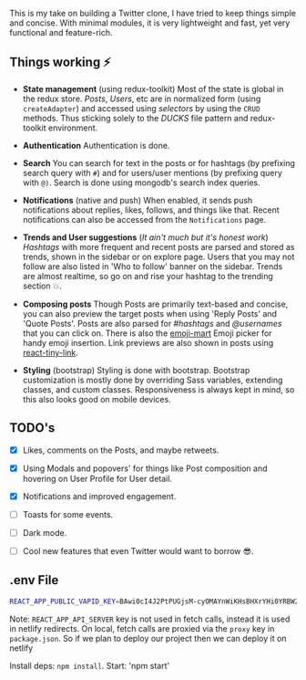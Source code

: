 This is my take on building a Twitter clone, I have tried to keep things simple and concise. With minimal modules, it is very lightweight and fast, yet very functional and feature-rich.

## Things working ⚡

- **State management** (using redux-toolkit)
Most of the state is global in the redux store. *Posts*, *Users*, etc are in normalized form (using `createAdapter`) and accessed using *selectors* by using the `CRUD` methods. Thus sticking solely to the *DUCKS* file pattern and redux-toolkit environment.

 - **Authentication** 
 Authentication is done.

- **Search**
You can search for text in the posts or for hashtags (by prefixing search query with `#`) and for users/user mentions (by prefixing query with `@)`. Search is done using mongodb's search index queries.

- **Notifications** (native and push)
When enabled, it sends push notifications about replies, likes, follows, and things like that. Recent notifications can also be accessed from the `Notifications` page.

- **Trends and User suggestions** (_It ain't much but it's honest work_)
*Hashtags* with more frequent and recent posts are parsed and stored as trends, shown in the sidebar or on explore page. Users that you may not follow are also listed in 'Who to follow' banner on the sidebar. Trends are almost realtime, so go on and rise your hashtag to the trending section 💥.

- **Composing posts**
Though Posts are primarily text-based and concise, you can also preview the target posts when using 'Reply Posts' and 'Quote Posts'. Posts are also parsed for *#hashtags* and *@usernames* that you can click on. There is also the [emoji-mart](https://www.npmjs.com/package/emoji-mart) Emoji picker for handy emoji insertion. Link previews are also shown in posts using [react-tiny-link](https://www.npmjs.com/package/react-tiny-link).

 - **Styling** (bootstrap)
Styling is done with bootstrap. Bootstrap customization is mostly done by overriding Sass variables, extending classes, and custom classes. Responsiveness is always kept in mind, so this also looks good on mobile devices.

## TODO's

- [x] Likes, comments on the Posts, and maybe retweets.
- [x] Using Modals and popovers' for things like Post composition and hovering on User Profile for User detail.
- [x] Notifications and improved engagement.
- [ ] Toasts for some events.
- [ ] Dark mode.
- [ ] Cool new features that even Twitter would want to borrow 😎.


## .env File
```sh
REACT_APP_PUBLIC_VAPID_KEY=BAwi0cI4J2PtPUGjsM-cyOMAYnWiKHsBHXrYHi0YRBW284hfCV5_NQpaypjQFaNOT5NQbtjje6BnYHTO-is5pG4
```
Note: `REACT_APP_API_SERVER` key is not used in fetch calls, instead it is used in netlify redirects. On local, fetch calls are proxied via the `proxy` key in `package.json`. So if we plan to deploy our project then we can deploy it on netlify

Install deps: `npm install`.
Start: 'npm start'




